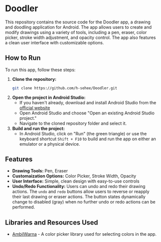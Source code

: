 # Doodler

This repository contains the source code for the Doodler app, a drawing and doodling application for Android. The app allows users to create and modify drawings using a variety of tools, including a pen, eraser, color picker, stroke width adjustment, and opacity control. The app also features a clean user interface with customizable options.

## How to Run

To run this app, follow these steps:

1. **Clone the repository:**
   ```bash
   git clone https://github.com/h-sehee/Doodler.git
2. **Open the project in Android Studio:**
   - If you haven't already, download and install Android Studio from the [official website](https://developer.android.com/studio)
   - Open Android Studio and choose "Open an existing Android Studio project."
   - Navigate to the cloned repository folder and select it.
3. **Build and run the project:**
   - In Android Studio, click on "Run" (the green triangle) or use the keyboard shortcut `Shift + F10` to build and run the app on either an emulator or a physical device.

## Features
- **Drawing Tools:** Pen, Eraser
- **Customaization Options:** Color Picker, Stroke Width, Opacity
- **User Interface:** Simple, clean design with easy-to-use controls
- **Undo/Redo Functionality:** Users can undo and redo their drawing actions. The `undo` and `redo` buttons allow users to reverse or reapply their last drawing or eraser actions. The button states dynamically change to disabled (gray) when no further undo or redo actions can be performed.

## Libraries and Resources Used
- [AmbilWarna](https://github.com/yukuku/ambilwarna) - A color picker library used for selecting colors in the app.